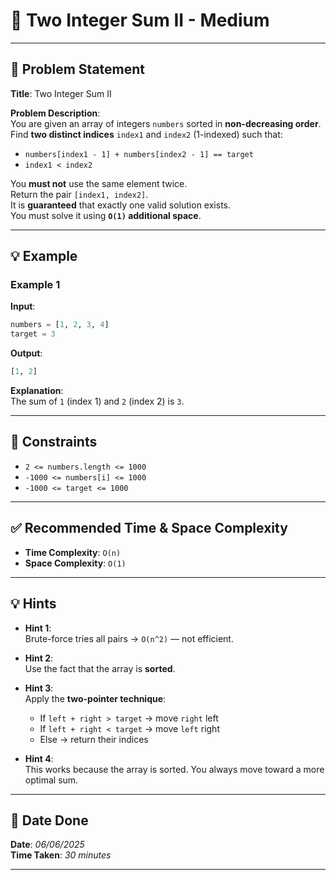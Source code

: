 
# 🧮 Two Integer Sum II - Medium

---

## 📌 Problem Statement

**Title**: Two Integer Sum II

**Problem Description**:  
You are given an array of integers `numbers` sorted in **non-decreasing order**.  
Find **two distinct indices** `index1` and `index2` (1-indexed) such that:

- `numbers[index1 - 1] + numbers[index2 - 1] == target`
- `index1 < index2`

You **must not** use the same element twice.  
Return the pair `[index1, index2]`.  
It is **guaranteed** that exactly one valid solution exists.  
You must solve it using **`O(1)` additional space**.

---

## 💡 Example

### Example 1  
**Input**:  
```python
numbers = [1, 2, 3, 4]
target = 3
```

**Output**:  
```python
[1, 2]
```

**Explanation**:  
The sum of `1` (index 1) and `2` (index 2) is `3`.

---

## 📎 Constraints

- `2 <= numbers.length <= 1000`  
- `-1000 <= numbers[i] <= 1000`  
- `-1000 <= target <= 1000`

---

## ✅ Recommended Time & Space Complexity

- **Time Complexity**: `O(n)`  
- **Space Complexity**: `O(1)`

---

## 💡 Hints

- **Hint 1**:  
  Brute-force tries all pairs → `O(n^2)` — not efficient.

- **Hint 2**:  
  Use the fact that the array is **sorted**.

- **Hint 3**:  
  Apply the **two-pointer technique**:  
  - If `left + right > target` → move `right` left  
  - If `left + right < target` → move `left` right  
  - Else → return their indices

- **Hint 4**:  
  This works because the array is sorted. You always move toward a more optimal sum.

---

## 📅 Date Done

**Date**: *06/06/2025*  
**Time Taken**: *30 minutes*

---